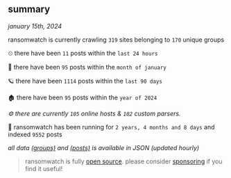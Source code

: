 
## summary
_january 15th, 2024_

ransomwatch is currently crawling `319` sites belonging to `170` unique groups

⏲ there have been `11` posts within the `last 24 hours`

🦈 there have been `95` posts within the `month of january`

🪐 there have been `1114` posts within the `last 90 days`

🏚 there have been `95` posts within the `year of 2024`

_⚙️ there are currently `105` online hosts & `102` custom parsers._

🦕 ransomwatch has been running for `2 years, 4 months and 8 days` and indexed `9552` posts

_all data  [(groups)](http://ransomwhat.telemetry.ltd/groups) and [(posts)](http://ransomwhat.telemetry.ltd/posts) is available in JSON (updated hourly)_

> ransomwatch is fully [open source](https://github.com/joshhighet/ransomwatch#ransomwatch--). please consider [sponsoring](https://github.com/sponsors/joshhighet) if you find it useful!
